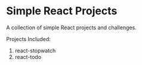 # Simple React Projects
A collection of simple React projects and challenges.

Projects Included:
1. react-stopwatch
2. react-todo
